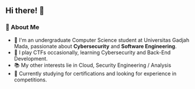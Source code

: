 
<!--
**bayuugm/bayuugm** is a ✨ _special_ ✨ repository because its `README.md` (this file) appears on your GitHub profile.

Here are some ideas to get you started:

- 🔭 I’m currently working on ...
- 🌱 I’m currently learning ...
- 👯 I’m looking to collaborate on ...
- 🤔 I’m looking for help with ...
- 💬 Ask me about ...
- 📫 How to reach me: ...
- 😄 Pronouns: ...
- ⚡ Fun fact: ...
-->

## Hi there! 👋

### 🚀 About Me
- 🌱 I'm an undergraduate Computer Science student at Universitas Gadjah Mada, passionate about **Cybersecurity** and **Software Engineering**. 
- 🔐 I play CTFs occasionally, learning Cybersecurity and Back-End Development.
- 📚 My other interests lie in Cloud, Security Engineering / Analysis
- 🔭 Currently studying for certifications and looking for experience in competitions. 

